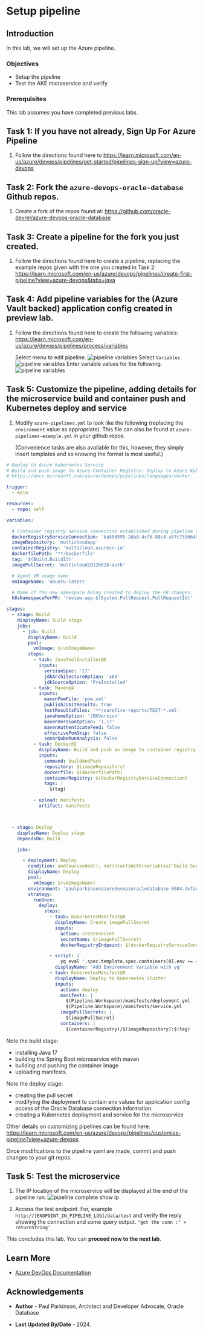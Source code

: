 # Setup pipeline

## Introduction

In this lab, we will set up the Azure pipeline.

### Objectives

* Setup the pipeline
* Test the AKE microservice and verify  

### Prerequisites

This lab assumes you have completed previous labs.

## Task 1: If you have not already, Sign Up For Azure Pipeline

1. Follow the directions found here to https://learn.microsoft.com/en-us/azure/devops/pipelines/get-started/pipelines-sign-up?view=azure-devops


## Task 2: Fork the `azure-devops-oracle-database` Github repos.

1. Create a fork of the repos found at: https://github.com/oracle-devrel/azure-devops-oracle-database

## Task 3: Create a pipeline for the fork you just created.

1. Follow the directions found here to create a pipeline, replacing the example repos given with the one you created in Task 2: https://learn.microsoft.com/en-us/azure/devops/pipelines/create-first-pipeline?view=azure-devops&tabs=java

## Task 4: Add pipeline variables for the (Azure Vault backed) application config created in preview lab.

1. Follow the directions found here to create the following variables: https://learn.microsoft.com/en-us/azure/devops/pipelines/process/variables

   Select menu to edit pipeline.
   ![pipeline variables](images/editpipeline.png " ")
   Select `Variables`.
   ![pipeline variables](images/selectvariables.png " ")
   Enter variable values for the following.
   ![pipeline variables](images/variables.png " ")

## Task 5: Customize the pipeline, adding details for the microservice build and container push and Kubernetes deploy and service

1. Modify `azure-pipelines.yml` to look like the following (replacing the `environment` value as appropriate). This file can also be found at `azure-pipelines-example.yml` in your github repos.

   (Convenience tasks are also available for this, however, they simply insert templates and so knowing the format is most useful.)
```yaml
# Deploy to Azure Kubernetes Service
# Build and push image to Azure Container Registry; Deploy to Azure Kubernetes Service
# https://docs.microsoft.com/azure/devops/pipelines/languages/docker

trigger:
  - main

resources:
  - repo: self

variables:

  # Container registry service connection established during pipeline creation
  dockerRegistryServiceConnection: 'ba554595-2da8-4cf6-88c4-a57c75966491'
  imageRepository: 'multicloudapp'
  containerRegistry: 'multicloud.azurecr.io'
  dockerfilePath: '**/Dockerfile'
  tag: '$(Build.BuildId)'
  imagePullSecret: 'multicloud2012b828-auth'

  # Agent VM image name
  vmImageName: 'ubuntu-latest'

  # Name of the new namespace being created to deploy the PR changes.
  k8sNamespaceForPR: 'review-app-$(System.PullRequest.PullRequestId)'

stages:
  - stage: Build
    displayName: Build stage
    jobs:
      - job: Build
        displayName: Build
        pool:
          vmImage: $(vmImageName)
        steps:
          - task: JavaToolInstaller@0
            inputs:
              versionSpec: '17'
              jdkArchitectureOption: 'x64'
              jdkSourceOption: 'PreInstalled'
          - task: Maven@4
            inputs:
              mavenPomFile: 'pom.xml'
              publishJUnitResults: true
              testResultsFiles: '**/surefire-reports/TEST-*.xml'
              javaHomeOption: 'JDKVersion'
              mavenVersionOption: '1.17'
              mavenAuthenticateFeed: false
              effectivePomSkip: false
              sonarQubeRunAnalysis: false
          - task: Docker@2
            displayName: Build and push an image to container registry
            inputs:
              command: buildAndPush
              repository: $(imageRepository)
              dockerfile: $(dockerfilePath)
              containerRegistry: $(dockerRegistryServiceConnection)
              tags: |
                $(tag)

          - upload: manifests
            artifact: manifests



  - stage: Deploy
    displayName: Deploy stage
    dependsOn: Build

    jobs:

      - deployment: Deploy
        condition: and(succeeded(), not(startsWith(variables['Build.SourceBranch'], 'refs/pull/')))
        displayName: Deploy
        pool:
          vmImage: $(vmImageName)
        environment: 'paulparkinsonazuredevopsoracledatabase-8684.default'
        strategy:
          runOnce:
            deploy:
              steps:
                - task: KubernetesManifest@0
                  displayName: Create imagePullSecret
                  inputs:
                    action: createSecret
                    secretName: $(imagePullSecret)
                    dockerRegistryEndpoint: $(dockerRegistryServiceConnection)

                - script: |
                    yq eval '.spec.template.spec.containers[0].env += [{"name": "AZURE_LOG_LEVEL", "value": "verbose"},  {"name": "AZURE_CLIENT_ID", "value": "$(AZURE_CLIENT_ID)"}, {"name": "AZURE_CLIENT_SECRET", "value": "$(AZURE_CLIENT_SECRET)"}, {"name": "AZURE_TENANT_ID", "value": "$(AZURE_TENANT_ID)"}]' -i $(Pipeline.Workspace)/manifests/deployment.yml
                  displayName: 'Add Environment Variable with yq'
                - task: KubernetesManifest@0
                  displayName: Deploy to Kubernetes cluster
                  inputs:
                    action: deploy
                    manifests: |
                      $(Pipeline.Workspace)/manifests/deployment.yml
                      $(Pipeline.Workspace)/manifests/service.yml
                    imagePullSecrets: |
                      $(imagePullSecret)
                    containers: |
                      $(containerRegistry)/$(imageRepository):$(tag)

```
Note the build stage:
- installing Java 17
- building the Spring Boot microservice with maven
- building and pushing the container image
- uploading manifests.

Note the deploy stage: 
- creating the pull secret
- modifying the deployment to contain env values for application config access of the Oracle Database connection information.
- creating a Kubernetes deployment and service for the microservice

Other details on customizing pipelines can be found here. https://learn.microsoft.com/en-us/azure/devops/pipelines/customize-pipeline?view=azure-devops

Once modifications to the pipeline yaml are made, commit and push changes to your git repos.

## Task 5: Test the microservice

1. The IP location of the microservice will be displayed at the end of the pipeline run.
    ![pipeline complete show ip](./images/jobcomplete-showip.png " ")
 
2. Access the test endpoint. For, example `http://[ENDPOINT_IN_PIPELINE_LOG]/data/test` and verify the reply showing the connection and some query output.
  `"got the conn :" + returnString'`


This concludes this lab. You can **proceed now to the next lab**.

## Learn More

* [Azure DevOps Documentation](https://learn.microsoft.com/en-us/azure/devops/?view=azure-devops)

## Acknowledgements

* **Author** - Paul Parkinson, Architect and Developer Advocate, Oracle Database

* **Last Updated By/Date** - 2024.